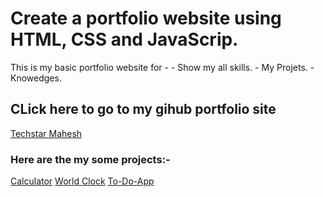 # Create a portfolio website using HTML, CSS and JavaScrip. 
This is my basic portfolio website for - 
    - Show my all skills. 
    - My Projets. 
    - Knowedges. 
## CLick here to go to my gihub portfolio site
[Techstar Mahesh](https://github.com/techstarMahesh)

### Here are the my some projects:- 
[Calculator](https://techstarmahesh.github.io/Calculater-using-HTML-CSS-and-JavaScript/)
[World Clock](https://techstarmahesh.github.io/World-clock-using-HTML-CSS-JavaScript/)
[To-Do-App](https://techstarmahesh.github.io/Simple-To-Do-App-Using-HTML-CSS-JavaScript/)
